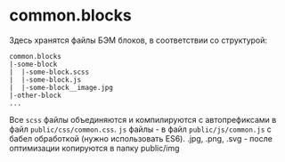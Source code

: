 # common.blocks

Здесь хранятся файлы БЭМ блоков, в соответствии со структурой:
```
common.blocks
|-some-block
|  |-some-block.scss
|  |-some-block.js
|  |-some-block__image.jpg
|-other-block
...
```

Все `scss` файлы объединяются и компилируются c автопрефиксами в файл `public/css/common.css`.
`js` файлы - в файл `public/js/common.js` c бабел обработкой (нужно использовать ES6).
.jpg, .png, .svg - после оптимизации копируются в папку public/img
